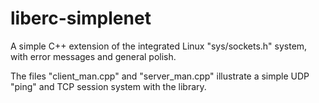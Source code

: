 # liberc-simplenet
A simple C++ extension of the integrated Linux "sys/sockets.h" system, with error messages and general polish.


The files "client_man.cpp" and "server_man.cpp" illustrate a simple UDP "ping" and TCP session system with the library.
